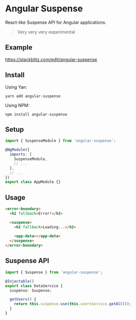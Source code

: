 # Angular Suspense

React-like Suspense API for Angular applications.

> Very very very experimental

## Example

https://stackblitz.com/edit/angular-suspense

## Install

Using Yan:

    yarn add angular-suspense

Using NPM:

    npm install angular-suspense

## Setup

```typescript
import { SuspenseModule } from 'angular-suspense';

@NgModule({
  imports: [
    SuspenseModule,
    // ...
  ],
  // ...
})
export class AppModule {}
```

## Usage

```html
<error-boundary>
  <h2 fallback>Error!</h2>

  <suspense>
    <h2 fallback>Loading...</h2>
    
    <app-data></app-data>
  </suspense>
</error-boundary>
```

## Suspense API

```typescript
import { Suspense } from 'angular-suspense';

@Injectable()
export class DataService {
  suspense: Suspense;

  getUsers() {
    return this.suspense.use(this.usersService.getAll());
  }
}
```
